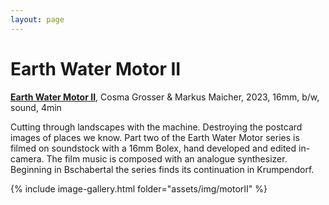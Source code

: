 ```yaml
---
layout: page
---
```


# Earth Water Motor II

<strong><b><a href="https://vimeo.com/793660463" rel="noopener noreferrer" target="_blank">Earth Water Motor II</a></b></strong>, Cosma Grosser & Markus Maicher, 2023, 16mm, b/w, sound, 4min <br>

Cutting through landscapes with the machine. Destroying the postcard images of places we know. Part two of the Earth Water Motor series is filmed on soundstock with a 16mm Bolex, hand developed and edited in-camera. The film music is composed with an analogue synthesizer. Beginning in Bschabertal the series finds its continuation in Krumpendorf.

{% include image-gallery.html folder="assets/img/motorII" %}

<!--
<ul>
{% for image in site.static_files %}
    {% if image.path contains 'assets/img/motorII' %}
<a class="img" href="{{ image.path }}"><img title="" src="{{ image.path }}"/></a>
    {% endif %}
{% endfor %}
</ul>
-->